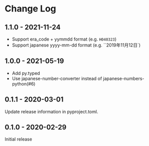 # Change Log


## 1.1.0 - 2021-11-24

- Support era_code + yymmdd format (e.g. `H040323`)
- Support japanese yyyy-mm-dd format (e.g. ``2019年11月12日`)

## 1.0.0 - 2021-05-19

- Add py.typed
- Use japanese-number-converter instead of japanese-numbers-python(#6)

## 0.1.1 - 2020-03-01

Update release information in pyproject.toml.

## 0.1.0 - 2020-02-29

Initial release

